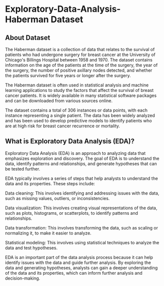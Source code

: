 # Exploratory-Data-Analysis-Haberman Dataset

## About Dataset
The Haberman dataset is a collection of data that relates to the survival of patients who had undergone surgery for breast cancer at the University of Chicago's Billings Hospital between 1958 and 1970. The dataset contains information on the age of the patients at the time of the surgery, the year of the surgery, the number of positive axillary nodes detected, and whether the patients survived for five years or longer after the surgery.

The Haberman dataset is often used in statistical analysis and machine learning applications to study the factors that affect the survival of breast cancer patients. It is widely available in many statistical software packages and can be downloaded from various sources online.

The dataset contains a total of 306 instances or data points, with each instance representing a single patient. The data has been widely analyzed and has been used to develop predictive models to identify patients who are at high risk for breast cancer recurrence or mortality.

## What is Exploratory Data Analysis (EDA)?
Exploratory Data Analysis (EDA) is an approach to analyzing data that emphasizes exploration and discovery. The goal of EDA is to understand the data, identify patterns and relationships, and generate hypotheses that can be tested further.

EDA typically involves a series of steps that help analysts to understand the data and its properties. These steps include:

Data cleaning: This involves identifying and addressing issues with the data, such as missing values, outliers, or inconsistencies.

Data visualization: This involves creating visual representations of the data, such as plots, histograms, or scatterplots, to identify patterns and relationships.

Data transformation: This involves transforming the data, such as scaling or normalizing it, to make it easier to analyze.

Statistical modeling: This involves using statistical techniques to analyze the data and test hypotheses.

EDA is an important part of the data analysis process because it can help identify issues with the data and guide further analysis. By exploring the data and generating hypotheses, analysts can gain a deeper understanding of the data and its properties, which can inform further analysis and decision-making.
